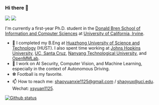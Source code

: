 ### Hi there 👋

[![](https://img.shields.io/badge/🌐%20%20%20Homepage-red??&style=flat-square)](https://daniel-xsy.github.io/)
[![](https://img.shields.io/badge/Google%20Scholar-%234285F4.svg?&style=flat-square&logo=google-scholar&logoColor=white)](https://scholar.google.com/citations?hl=zh-CN&user=s1m55YoAAAAJ)

I'm currently a first-year Ph.D. student in the [Donald Bren School of Information and Computer Sciences](https://ics.uci.edu) at [University of California, Irvine](https://uci.edu).

- 🔬 I completed my B.Eng at [Huazhong University of Science and Technology](https://www.hust.edu.cn) (HUST). I also spent time working at [Johns Hopkins University](https://ccvl.jhu.edu), [UC, Santa Cruz](https://ucsc-vlaa.github.io), [Nanyang Technological University](https://www.ntu.edu.sg), and [OpenMMLab](https://openmmlab.com).
- 🔭 I work on AI Security, Computer Vision, and Machine Learning, especially in the context of Autonomous Driving.
- ⚽ Football is my favorite.
- 📫 How to reach me: shaoyuanxie1125@gmail.com / shaoyux@uci.edu. Wechat: [xsyuan1125]().


[![Github status](https://github-readme-stats.vercel.app/api?username=Daniel-xsy)]()
